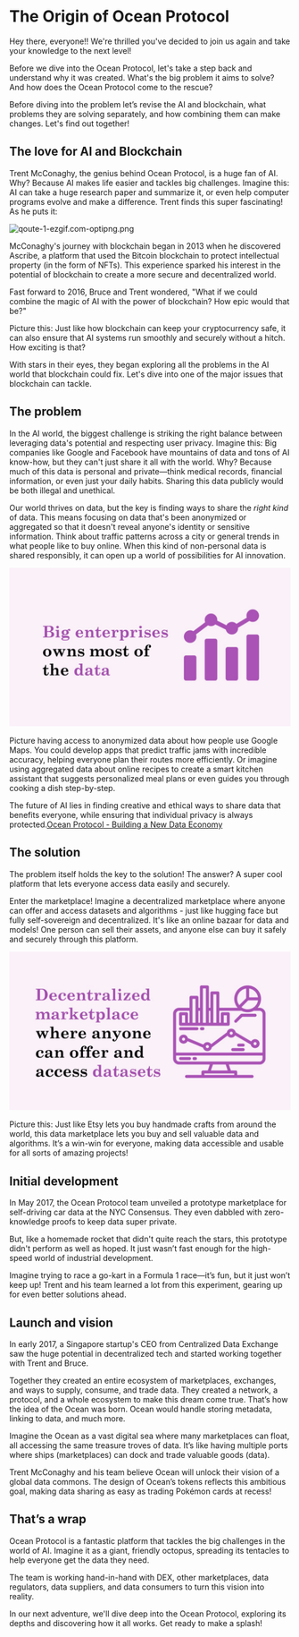 # The Origin of Ocean Protocol

Hey there, everyone!! We're thrilled you've decided to join us again and take your knowledge to the next level!

Before we dive into the Ocean Protocol, let's take a step back and understand why it was created. What's the big problem it aims to solve? And how does the Ocean Protocol come to the rescue? 

Before diving into the problem let’s revise the AI and blockchain, what problems they are solving separately, and how combining them can make changes. Let's find out together!

## The love for AI and Blockchain

Trent McConaghy, the genius behind Ocean Protocol, is a huge fan of AI. Why? Because AI makes life easier and tackles big challenges. Imagine this: AI can take a huge research paper and summarize it, or even help computer programs evolve and make a difference. Trent finds this super fascinating! As he puts it:

![qoute-1-ezgif.com-optipng.png](https://github.com/0xmetaschool/Learning-Projects/blob/main/assests_for_all/Ocean%20C1%20/Lesson%202%20The%20Origin%20of%20Ocean%20Protocol/qoute-1-ezgif.com-optipng.png?raw=true)

McConaghy's journey with blockchain began in 2013 when he discovered Ascribe, a platform that used the Bitcoin blockchain to protect intellectual property (in the form of NFTs). This experience sparked his interest in the potential of blockchain to create a more secure and decentralized world.

Fast forward to 2016, Bruce and Trent wondered, "What if we could combine the magic of AI with the power of blockchain? How epic would that be?"

Picture this: Just like how blockchain can keep your cryptocurrency safe, it can also ensure that AI systems run smoothly and securely without a hitch. How exciting is that?

With stars in their eyes, they began exploring all the problems in the AI world that blockchain could fix. Let's dive into one of the major issues that blockchain can tackle.

## The problem

In the AI world, the biggest challenge is striking the right balance between leveraging data's potential and respecting user privacy.
Imagine this: Big companies like Google and Facebook have mountains of data and tons of AI know-how, but they can't just share it all with the world. Why? Because much of this data is personal and private—think medical records, financial information, or even just your daily habits. Sharing this data publicly would be both illegal and unethical.

Our world thrives on data, but the key is finding ways to share the *right kind* of data. This means focusing on data that's been anonymized or aggregated so that it doesn't reveal anyone's identity or sensitive information. Think about traffic patterns across a city or general trends in what people like to buy online. When this kind of non-personal data is shared responsibly, it can open up a world of possibilities for AI innovation.

![slide2.png](https://github.com/0xmetaschool/Learning-Projects/blob/main/assests_for_all/Ocean%20C1%20/Lesson%202%20The%20Origin%20of%20Ocean%20Protocol/slide2.png?raw=true)

Picture having access to anonymized data about how people use Google Maps. You could develop apps that predict traffic jams with incredible accuracy, helping everyone plan their routes more efficiently. Or imagine using aggregated data about online recipes to create a smart kitchen assistant that suggests personalized meal plans or even guides you through cooking a dish step-by-step.

The future of AI lies in finding creative and ethical ways to share data that benefits everyone, while ensuring that individual privacy is always protected.[Ocean Protocol - Building a New Data Economy](https://www.youtube.com/watch?v=4P72ZelkEpQ)

## The solution

The problem itself holds the key to the solution! The answer? A super cool platform that lets everyone access data easily and securely.

Enter the marketplace! Imagine a decentralized marketplace where anyone can offer and access datasets and algorithms - just like hugging face but fully self-sovereign and decentralized. It's like an online bazaar for data and models! One person can sell their assets, and anyone else can buy it safely and securely through this platform.

![slide3.png](https://github.com/0xmetaschool/Learning-Projects/blob/main/assests_for_all/Ocean%20C1%20/Lesson%202%20The%20Origin%20of%20Ocean%20Protocol/slide3.png?raw=true)

Picture this: Just like Etsy lets you buy handmade crafts from around the world, this data marketplace lets you buy and sell valuable data and algorithms. It’s a win-win for everyone, making data accessible and usable for all sorts of amazing projects!

## Initial development

In May 2017, the Ocean Protocol team unveiled a prototype marketplace for self-driving car data at the NYC Consensus. They even dabbled with zero-knowledge proofs to keep data super private.

But, like a homemade rocket that didn't quite reach the stars, this prototype didn't perform as well as hoped. It just wasn’t fast enough for the high-speed world of industrial development.

Imagine trying to race a go-kart in a Formula 1 race—it’s fun, but it just won’t keep up! Trent and his team learned a lot from this experiment, gearing up for even better solutions ahead.

## Launch and vision

In early 2017, a Singapore startup's CEO from Centralized Data Exchange saw the huge potential in decentralized tech and started working together with Trent and Bruce. 

Together they created an entire ecosystem of marketplaces, exchanges, and ways to supply, consume, and trade data. They created a network, a protocol, and a whole ecosystem to make this dream come true. That’s how the idea of the Ocean was born. Ocean would handle storing metadata, linking to data, and much more.

Imagine the Ocean as a vast digital sea where many marketplaces can float, all accessing the same treasure troves of data. It’s like having multiple ports where ships (marketplaces) can dock and trade valuable goods (data).

Trent McConaghy and his team believe Ocean will unlock their vision of a global data commons. The design of Ocean’s tokens reflects this ambitious goal, making data sharing as easy as trading Pokémon cards at recess!

## That’s a wrap

Ocean Protocol is a fantastic platform that tackles the big challenges in the world of AI. Imagine it as a giant, friendly octopus, spreading its tentacles to help everyone get the data they need.

The team is working hand-in-hand with DEX, other marketplaces, data regulators, data suppliers, and data consumers to turn this vision into reality.

In our next adventure, we'll dive deep into the Ocean Protocol, exploring its depths and discovering how it all works. Get ready to make a splash!